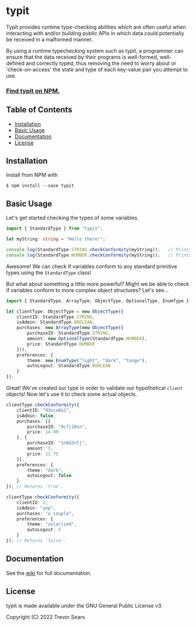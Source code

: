 # typit

Typit provides runtime type-checking abilities which are often useful when interacting with and/or building public APIs in which data could potentially be received in a malformed manner.

By using a runtime typechecking system such as typit, a programmer can ensure that the data received by their programs is well-formed, well-defined and correctly typed, thus removing the need to worry about or 'check-on-access' the state and type of each key-value pair you attempt to use.

### [Find typit on NPM.](https://www.npmjs.com/package/typit)

## Table of Contents

 - [Installation](#installation)
 - [Basic Usage](#basic-usage)
 - [Documentation](#documentation)
 - [License](#license)

## Installation

Install from NPM with
```
$ npm install --save typit
```

## Basic Usage

Let's get started checking the types of some variables.

```typescript
import { StandardType } from "typit";

let myString: string = "Hello there!";

console.log(StandardType.STRING.checkConformity(myString));   // Prints 'true'.
console.log(StandardType.NUMBER.checkConformity(myString));   // Prints 'false'.
```

Awesome! We can check if variables conform to any standard primitive types using the `StandardType` class!

But what about something a little more powerful? Might we be able to check if variables conform to more complex object structures? Let's see...

```typescript
import { StandardType, ArrayType, ObjectType, OptionalType, EnumType } from "typit";

let clientType: ObjectType = new ObjectType({
    clientID: StandardType.STRING,
    isAdmin: StandardType.BOOLEAN,
    purchases: new ArrayType(new ObjectType({
        purchaseID: StandardType.STRING,
        amount: new OptionalType(StandardType.NUMBER),
        price: StandardType.NUMBER
    })),
    preferences: {
        theme: new EnumType("light", "dark", "tango"),
        autoLogout: StandardType.BOOLEAN
    }
});
```

Great! We've created our type in order to validate our hypothetical `client` objects! Now let's use it to check some actual objects.

```typescript
clientType.checkConformity({
    clientID: "93nco8a1",
    isAdmin: false,
    purchases: [{
        purchaseID: "9c7j10sn",
        price: 14.99
    }, {
        purchaseID: "1n8d3nlj",
        amount: 3,
        price: 21.75
    }],
    preferences: {
        theme: "dark",
        autoLogout: false
    }
}); // Returns 'true'.

clientType.checkConformity({
    clientID: 2,
    isAdmin: "yep",
    purchases: "a couple",
    preferences: {
        theme: "solarized",
        autoLogout: 5
    }
}); // Returns 'false'.
```

## Documentation

See the [wiki](https://github.com/T99/typit/wiki) for full documentation.

## License

typit is made available under the GNU General Public License v3.

Copyright (C) 2022 Trevor Sears
